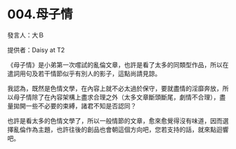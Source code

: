 # 004.母子情

發言人：大Ｂ

提供者：Daisy at T2


《母子情》是小弟第一次嚐試的亂倫文章，也許是看了太多的同類型作品，所以在遣詞用句及若干情節似乎有別人的影子，這點尚請見諒。

我認為，既然是色情文學，在內容上就不必太過於保守，要就盡情的淫靡奔放，所以母子情除了在內容架構上盡求合理之外（太多文章斷頭斷尾，劇情不合理），盡量拋開一些不必要的束縛，諸君不知是否認同？

也許是看太多的色情文學了，所以一般情節的文章，愈來愈覺得沒有味道，因而選擇亂倫作為主題，也許往後的創品也會朝這個方向吧，您若支持的話，就來點迴響吧。


